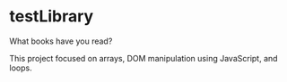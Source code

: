 # testLibrary

What books have you read?

This project focused on arrays, DOM manipulation using JavaScript, and loops.
